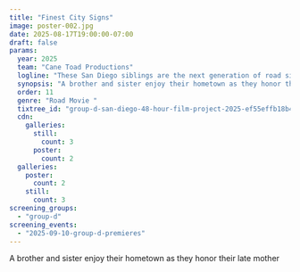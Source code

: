 ```yaml
---
title: "Finest City Signs"
image: poster-002.jpg
date: 2025-08-17T19:00:00-07:00
draft: false
params:
  year: 2025
  team: "Cane Toad Productions"
  logline: "These San Diego siblings are the next generation of road sign enthusiasts "
  synopsis: "A brother and sister enjoy their hometown as they honor their late mother"
  order: 11
  genre: "Road Movie "
  tixtree_id: "group-d-san-diego-48-hour-film-project-2025-ef55effb18b4"
  cdn:
    galleries:
      still:
        count: 3
      poster:
        count: 2
  galleries:
    poster:
      count: 2
    still:
      count: 3
screening_groups:
  - "group-d"
screening_events:
  - "2025-09-10-group-d-premieres"
---
```

A brother and sister enjoy their hometown as they honor their late mother
